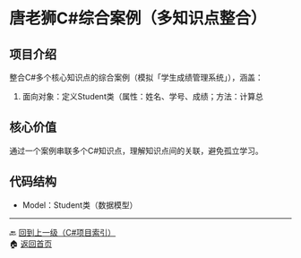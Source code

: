 # 唐老狮C#综合案例（多知识点整合）

## 项目介绍
整合C#多个核心知识点的综合案例（模拟「学生成绩管理系统」），涵盖：
1. 面向对象：定义Student类（属性：姓名、学号、成绩；方法：计算总

## 核心价值
通过一个案例串联多个C#知识点，理解知识点间的关联，避免孤立学习。

## 代码结构
- Model：Student类（数据模型）

---
🔙 [回到上一级（C#项目索引）](index.md)  
🏠 [返回首页](../../../../index.md)
